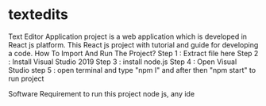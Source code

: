 # textedits
Text Editor Application project is a web application which is developed in React js platform. This React js project with tutorial and guide for developing a code.
How To Import And Run The Project?
Step 1 : Extract file here
Step 2 : Install Visual Studio 2019
Step 3 : install node.js
Step 4 : Open Visual Studio
step 5 : open terminal and type "npm I" and after then "npm start" to run project

Software Requirement to run this project
node js, any ide
